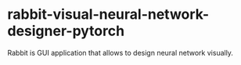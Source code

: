 # rabbit-visual-neural-network-designer-pytorch
Rabbit is GUI application that allows to design neural network visually.

